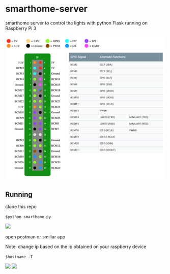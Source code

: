 # smarthome-server
smarthome server to control the lights with python Flask running on Raspberry Pi 3

![](/Raspberrypi3.png)

## Running
clone this repo

```$python smarthome.py```

![](/run_terminal_demo.png)

open postman or smiliar app

Note: change ip based on the ip obtained on your raspberry device

```$hostname -I```

![](/channel_action_demo.png)
![](/channel_status_demo.png)

